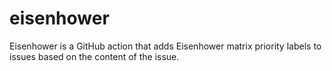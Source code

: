 # eisenhower
Eisenhower is a GitHub action that adds Eisenhower matrix priority labels to issues based on the content of the issue.
